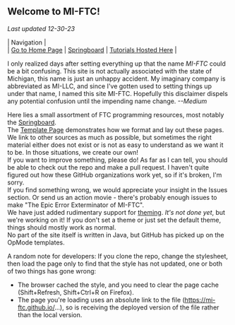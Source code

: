 ## Welcome to MI-FTC!  
*Last updated 12-30-23*  

|                                  Navigation                                 |  
| [Go to Home Page](http://mi-ftc.github.io/index.html) | [Springboard](http://mi-ftc.github.io/springboard/index.html) |  [Tutorials Hosted Here](http://mi-ftc.github.io/tutorial/index.html)  |

  I only realized days after setting everything up that the name *MI-FTC* could be a bit confusing. This site is not actually associated with the state of Michigan, this name is just an unhappy accident. My imaginary company is abbreviated as MI-LLC, and since I've gotten used to setting things up under that name, I named this site MI-FTC. Hopefully this disclaimer dispels any potential confusion until the impending name change.  *--Medium*  
  
  
Here lies a small assortment of FTC programming resources, most notably the [Springboard](http://mi-ftc.github.io/springboard/index.html).  
The [Template Page](http://mi-ftc.github.io/internal/template/temp-page.html) demonstrates how we format and lay out these pages.  
We link to other sources as much as possible, but sometimes the right material either does not exist or is not as easy to understand as we want it to be. In those situations, we create our own!  
If you want to improve something, please do! As far as I can tell, you should be able to check out the repo and make a pull request. I haven't quite figured out how these GitHub organizations work yet, so if it's broken, I'm sorry.  
If you find something wrong, we would appreciate your insight in the Issues section. Or send us an action movie - there's probably enough issues to make "The Epic Error Exterminator of MI-FTC".  
We have just added rudimentary support for [theming](http://mi-ftc.github.io/thememan.html). *It's not done yet*, but we're working on it! If you don't set a theme or just set the default theme, things should mostly work as normal.  
No part of the site itself is written in Java, but GitHub has picked up on the OpMode templates.  
  
A random note for developers: If you clone the repo, change the stylesheet, then load the page only to find that the style has not updated, one or both of two things has gone wrong:
- The browser cached the style, and you need to clear the page cache (Shift+Refresh, Shift+Ctrl+R on Firefox).
- The page you're loading uses an absolute link to the file (https://mi-ftc.github.io/...), so is receiving the deployed version of the file rather than the local version.
